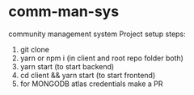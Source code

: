 # comm-man-sys
community management system
Project setup steps:
1. git clone 
2. yarn or npm i (in client and root repo folder both)
3.  yarn start (to start backend)
4. cd client && yarn start (to start frontend)
5. for MONGODB atlas credentials make a PR 
